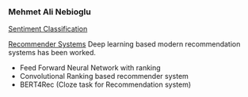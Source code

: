 
### Mehmet Ali Nebioglu
[Sentiment Classification](https://github.com/malinphy/Google_bert)

[Recommender Systems](https://github.com/malinphy/recommender_sys)
Deep learning based modern recommendation systems has been worked. 
- Feed Forward Neural Network with ranking 
- Convolutional Ranking based recommender system
- BERT4Rec (Cloze task for Recommendation system)

